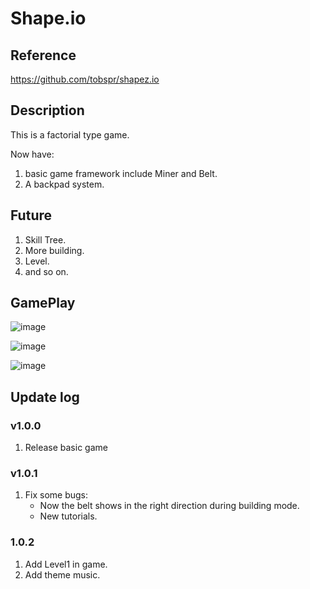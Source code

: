 # Shape.io

## Reference
https://github.com/tobspr/shapez.io

## Description

This is a factorial type game.

Now have:

1. basic game framework include Miner and Belt.
2. A backpad system.

## Future

1. Skill Tree.
2. More building.
3. Level.
4. and so on.

## GamePlay 
![image](https://user-images.githubusercontent.com/52538091/127691840-995673e2-5de9-40c7-9ec9-74a855781b40.png)

![image](https://user-images.githubusercontent.com/52538091/127692029-7976716f-6aa0-4a90-8a1c-d389811f0fcb.png)

![image](https://user-images.githubusercontent.com/52538091/127692056-8851a03b-023b-419a-8ae4-62b63dd9c47d.png)


## Update log

### v1.0.0

1. Release basic game

### v1.0.1

1. Fix some bugs:
	* Now the belt shows in the right direction during building mode.
	* New tutorials.
	
### 1.0.2

1. Add Level1 in game.
2. Add theme music.
